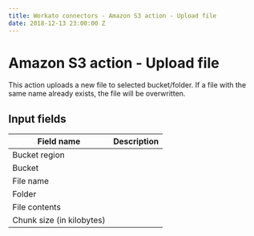 ```yaml
---
title: Workato connectors - Amazon S3 action - Upload file
date: 2018-12-13 23:00:00 Z
---
```


# Amazon S3 action - Upload file
This action uploads a new file to selected bucket/folder. If a file with the same name already exists, the file will be overwritten.

## Input fields
| Field name | Description |
|---|---|
| Bucket region |  |
| Bucket |  |
| File name |  |
| Folder |  |
| File contents |  |
| Chunk size (in kilobytes) |  |
